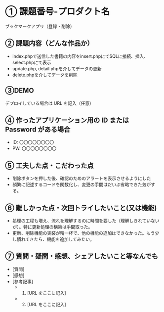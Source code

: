 # ① 課題番号-プロダクト名

ブックマークアプリ（登録・削除）

## ② 課題内容（どんな作品か）

- index.phpで送信した書籍の内容をinsert.phpにてSQLに接続、挿入、select.phpにて表示
- update.php, detail.phpを介してデータの更新
- delete.phpを介してデータを削除

## ③DEMO

デプロイしている場合は URL を記入（任意）


## ④ 作ったアプリケーション用の ID または Password がある場合

- ID: 〇〇〇〇〇〇〇〇
- PW: 〇〇〇〇〇〇〇〇

## ⑤ 工夫した点・こだわった点

- 削除ボタンを押した後、確認のためのアラートを表示させるようにした
- 頻繁に記述するコードを関数化し、変更の手間はだいぶ省略できた気がする。



## ⑥ 難しかった点・次回トライしたいこと(又は機能)

- 処理の工程も増え、流れを理解するのに時間を要した（理解しきれていないが）。特に更新処理の構築は手間取った。
- 更新、削除機能の実装が精一杯で、他の機能の追加はできなかった。もう少し慣れてきたら、機能を追加してみたい。


## ⑦ 質問・疑問・感想、シェアしたいこと等なんでも

- [質問]
- [感想]
- [参考記事]
  - 1. [URL をここに記入]
  - 2. [URL をここに記入]
